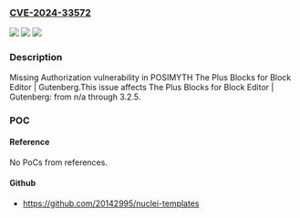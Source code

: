 ### [CVE-2024-33572](https://cve.mitre.org/cgi-bin/cvename.cgi?name=CVE-2024-33572)
![](https://img.shields.io/static/v1?label=Product&message=The%20Plus%20Blocks%20for%20Block%20Editor%20%7C%20Gutenberg&color=blue)
![](https://img.shields.io/static/v1?label=Version&message=n%2Fa&color=blue)
![](https://img.shields.io/static/v1?label=Vulnerability&message=CWE-862%20Missing%20Authorization&color=brighgreen)

### Description

Missing Authorization vulnerability in POSIMYTH The Plus Blocks for Block Editor | Gutenberg.This issue affects The Plus Blocks for Block Editor | Gutenberg: from n/a through 3.2.5.

### POC

#### Reference
No PoCs from references.

#### Github
- https://github.com/20142995/nuclei-templates

